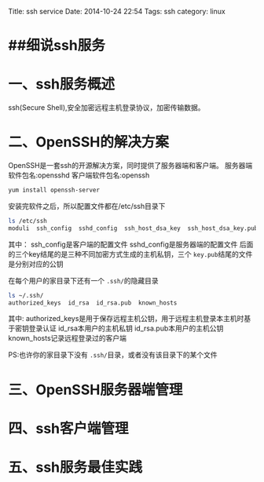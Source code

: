 Title: ssh service
Date: 2014-10-24 22:54
Tags: ssh
category: linux



##细说ssh服务  
===========


一、ssh服务概述
===============
ssh(Secure Shell),安全加密远程主机登录协议，加密传输数据。

二、OpenSSH的解决方案
=====================
OpenSSH是一套ssh的开源解决方案，同时提供了服务器端和客户端。
服务器端软件包名:opensshd
客户端软件包名:openssh
```bash
yum install openssh-server
```
安装完软件之后，所以配置文件都在/etc/ssh目录下
```bash
ls /etc/ssh
moduli  ssh_config  sshd_config  ssh_host_dsa_key  ssh_host_dsa_key.pub  ssh_host_key  ssh_host_key.pub  ssh_host_rsa_key  ssh_host_rsa_key.pub
```
其中：
ssh_config是客户端的配置文件
sshd_config是服务器端的配置文件
后面的三个key结尾的是三种不同加密方式生成的主机私钥，三个 <code>key.pub</code>结尾的文件是分别对应的公钥

在每个用户的家目录下还有一个 <code>.ssh/</code>的隐藏目录
```bash
ls ~/.ssh/
authorized_keys  id_rsa  id_rsa.pub  known_hosts
```
其中:
authorized_keys是用于保存远程主机公钥，用于远程主机登录本主机时基于密钥登录认证
id_rsa本用户的主机私钥
id_rsa.pub本用户的主机公钥
known_hosts记录远程登录过的客户端

PS:也许你的家目录下没有 <code>.ssh/</code>目录，或者没有该目录下的某个文件


三、OpenSSH服务器端管理
=======================

四、ssh客户端管理
=================

五、ssh服务最佳实践
===================

